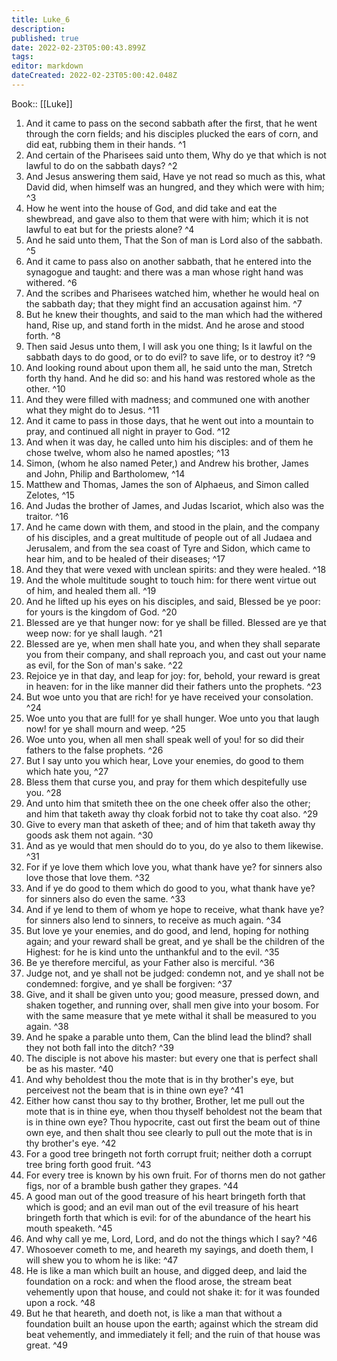 ```yaml
---
title: Luke_6
description: 
published: true
date: 2022-02-23T05:00:43.899Z
tags: 
editor: markdown
dateCreated: 2022-02-23T05:00:42.048Z
---
```


 Book:: [[Luke]]
 1. And it came to pass on the second sabbath after the first, that he went through the corn fields; and his disciples plucked the ears of corn, and did eat, rubbing them in their hands. ^1
 2. And certain of the Pharisees said unto them, Why do ye that which is not lawful to do on the sabbath days? ^2
 3. And Jesus answering them said, Have ye not read so much as this, what David did, when himself was an hungred, and they which were with him; ^3
 4. How he went into the house of God, and did take and eat the shewbread, and gave also to them that were with him; which it is not lawful to eat but for the priests alone? ^4
 5. And he said unto them, That the Son of man is Lord also of the sabbath. ^5
 6. And it came to pass also on another sabbath, that he entered into the synagogue and taught: and there was a man whose right hand was withered. ^6
 7. And the scribes and Pharisees watched him, whether he would heal on the sabbath day; that they might find an accusation against him. ^7
 8. But he knew their thoughts, and said to the man which had the withered hand, Rise up, and stand forth in the midst. And he arose and stood forth. ^8
 9. Then said Jesus unto them, I will ask you one thing; Is it lawful on the sabbath days to do good, or to do evil? to save life, or to destroy it? ^9
 10. And looking round about upon them all, he said unto the man, Stretch forth thy hand. And he did so: and his hand was restored whole as the other. ^10
 11. And they were filled with madness; and communed one with another what they might do to Jesus. ^11
 12. And it came to pass in those days, that he went out into a mountain to pray, and continued all night in prayer to God. ^12
 13. And when it was day, he called unto him his disciples: and of them he chose twelve, whom also he named apostles; ^13
 14. Simon, (whom he also named Peter,) and Andrew his brother, James and John, Philip and Bartholomew, ^14
 15. Matthew and Thomas, James the son of Alphaeus, and Simon called Zelotes, ^15
 16. And Judas the brother of James, and Judas Iscariot, which also was the traitor. ^16
 17. And he came down with them, and stood in the plain, and the company of his disciples, and a great multitude of people out of all Judaea and Jerusalem, and from the sea coast of Tyre and Sidon, which came to hear him, and to be healed of their diseases; ^17
 18. And they that were vexed with unclean spirits: and they were healed. ^18
 19. And the whole multitude sought to touch him: for there went virtue out of him, and healed them all. ^19
 20. And he lifted up his eyes on his disciples, and said, Blessed be ye poor: for yours is the kingdom of God. ^20
 21. Blessed are ye that hunger now: for ye shall be filled. Blessed are ye that weep now: for ye shall laugh. ^21
 22. Blessed are ye, when men shall hate you, and when they shall separate you from their company, and shall reproach you, and cast out your name as evil, for the Son of man's sake. ^22
 23. Rejoice ye in that day, and leap for joy: for, behold, your reward is great in heaven: for in the like manner did their fathers unto the prophets. ^23
 24. But woe unto you that are rich! for ye have received your consolation. ^24
 25. Woe unto you that are full! for ye shall hunger. Woe unto you that laugh now! for ye shall mourn and weep. ^25
 26. Woe unto you, when all men shall speak well of you! for so did their fathers to the false prophets. ^26
 27. But I say unto you which hear, Love your enemies, do good to them which hate you, ^27
 28. Bless them that curse you, and pray for them which despitefully use you. ^28
 29. And unto him that smiteth thee on the one cheek offer also the other; and him that taketh away thy cloak forbid not to take thy coat also. ^29
 30. Give to every man that asketh of thee; and of him that taketh away thy goods ask them not again. ^30
 31. And as ye would that men should do to you, do ye also to them likewise. ^31
 32. For if ye love them which love you, what thank have ye? for sinners also love those that love them. ^32
 33. And if ye do good to them which do good to you, what thank have ye? for sinners also do even the same. ^33
 34. And if ye lend to them of whom ye hope to receive, what thank have ye? for sinners also lend to sinners, to receive as much again. ^34
 35. But love ye your enemies, and do good, and lend, hoping for nothing again; and your reward shall be great, and ye shall be the children of the Highest: for he is kind unto the unthankful and to the evil. ^35
 36. Be ye therefore merciful, as your Father also is merciful. ^36
 37. Judge not, and ye shall not be judged: condemn not, and ye shall not be condemned: forgive, and ye shall be forgiven: ^37
 38. Give, and it shall be given unto you; good measure, pressed down, and shaken together, and running over, shall men give into your bosom. For with the same measure that ye mete withal it shall be measured to you again. ^38
 39. And he spake a parable unto them, Can the blind lead the blind? shall they not both fall into the ditch? ^39
 40. The disciple is not above his master: but every one that is perfect shall be as his master. ^40
 41. And why beholdest thou the mote that is in thy brother's eye, but perceivest not the beam that is in thine own eye? ^41
 42. Either how canst thou say to thy brother, Brother, let me pull out the mote that is in thine eye, when thou thyself beholdest not the beam that is in thine own eye? Thou hypocrite, cast out first the beam out of thine own eye, and then shalt thou see clearly to pull out the mote that is in thy brother's eye. ^42
 43. For a good tree bringeth not forth corrupt fruit; neither doth a corrupt tree bring forth good fruit. ^43
 44. For every tree is known by his own fruit. For of thorns men do not gather figs, nor of a bramble bush gather they grapes. ^44
 45. A good man out of the good treasure of his heart bringeth forth that which is good; and an evil man out of the evil treasure of his heart bringeth forth that which is evil: for of the abundance of the heart his mouth speaketh. ^45
 46. And why call ye me, Lord, Lord, and do not the things which I say? ^46
 47. Whosoever cometh to me, and heareth my sayings, and doeth them, I will shew you to whom he is like: ^47
 48. He is like a man which built an house, and digged deep, and laid the foundation on a rock: and when the flood arose, the stream beat vehemently upon that house, and could not shake it: for it was founded upon a rock. ^48
 49. But he that heareth, and doeth not, is like a man that without a foundation built an house upon the earth; against which the stream did beat vehemently, and immediately it fell; and the ruin of that house was great. ^49
